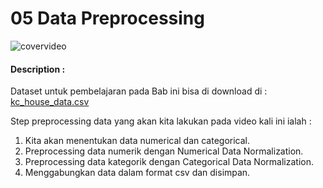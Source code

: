 # 05 Data Preprocessing

![covervideo](http://bit.ly/makeaicovervideo)

#### **Description :**
Dataset untuk pembelajaran pada Bab ini bisa di download di : [kc_house_data.csv](https://www.dropbox.com/s/9l9j7r6c2sm2cd8/kc_house_data.csv?dl=0)

Step preprocessing data yang akan kita lakukan pada video kali ini ialah :
1. Kita akan menentukan data numerical dan categorical. 
2. Preprocessing data numerik dengan Numerical Data Normalization.
3. Preprocessing data kategorik dengan Categorical Data Normalization.
4. Menggabungkan data dalam format csv dan disimpan. 